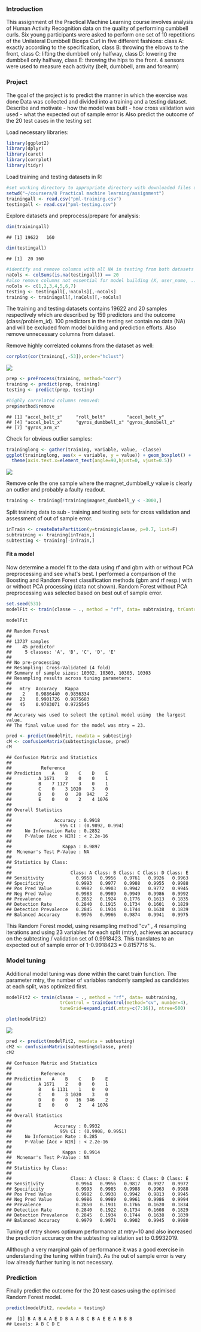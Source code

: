 ### Introduction

This assignment of the Practical Machine Learning course involves analysis of Human Activity Recognition data on the quality of performing cumbbell curls. Six young participants were asked to perform one set of 10 repetitions of the Unilateral Dumbbell Biceps Curl in five different fashions: class A: exactly according to the specification, class B: throwing the elbows to the front, class C: lifting the dumbbell only halfway, class D: lowering the dumbbell only halfway, class E: throwing the hips to the front. 4 sensors were used to measure each activity (belt, dumbbell, arm and forearm)

### Project

The goal of the project is to predict the manner in which the exercise was done Data was collected and divided into a training and a testing dataset. Describe and motivate - how the model was built - how cross validation was used - what the expected out of sample error is Also predict the outcome of the 20 test cases in the testing set

Load necessary libraries:

``` r
library(ggplot2)
library(dplyr)
library(caret)
library(corrplot)
library(tidyr)
```

Load training and testing datasets in R:

``` r
#set working directory to appropriate directory with downloaded files using setwd()
setwd("~/coursera/8 Practical machine learning/assignment")
trainingall <- read.csv("pml-training.csv")
testingall <- read.csv("pml-testing.csv")
```

Explore datasets and preprocess/prepare for analysis:

``` r
dim(trainingall)
```

    ## [1] 19622   160

``` r
dim(testingall)
```

    ## [1]  20 160

``` r
#identify and remove columns with all NA in testing from both datasets
naCols <- colSums(is.na(testingall)) == 20
#also remove columns not essential for model building (X, user_name, ..timestamp.. and ..window)
noCols <- c(1,2,3,4,5,6,7)
testing <- testingall[,!naCols][,-noCols]
training <- trainingall[,!naCols][,-noCols]
```

The training and testing datasets contains 19622 and 20 samples respectively which are described by 159 predictors and the outcome (class/problem\_id). 100 predictors in the testing set contain no data (NA) and will be excluded from model building and prediction efforts. Also remove unnecessary columns from dataset.

Remove highly correlated columns from the dataset as well:

``` r
corrplot(cor(training[,-53]),order="hclust")
```

![](Dumbbell_curls_files/figure-markdown_github/corr-1.png)

``` r
prep <- preProcess(training, method="corr")
training <- predict(prep, training)
testing <- predict(prep, testing)

#highly correlated columns removed:
prep$method$remove
```

    ## [1] "accel_belt_z"     "roll_belt"        "accel_belt_y"    
    ## [4] "accel_belt_x"     "gyros_dumbbell_x" "gyros_dumbbell_z"
    ## [7] "gyros_arm_x"

Check for obvious outlier samples:

``` r
traininglong <- gather(training, variable, value, -classe)
ggplot(traininglong, aes(x = variable, y = value)) + geom_boxplot() +
  theme(axis.text.x=element_text(angle=90,hjust=0, vjust=0.5))
```

![](Dumbbell_curls_files/figure-markdown_github/outlier-1.png)

Remove onle the one sample where the magnet\_dumbbell\_y value is clearly an outlier and probably a faulty readout.

``` r
training <- training[!training$magnet_dumbbell_y < -3000,]
```

Split training data to sub - training and testing sets for cross validation and assessment of out of sample error.

``` r
inTrain <- createDataPartition(y=training$classe, p=0.7, list=F)
subtraining <- training[inTrain,]
subtesting <- training[-inTrain,]
```

#### Fit a model

Now determine a model fit to the data using rf and gbm with or without PCA preprocessing and see what's best. I performed a comparison of the Boosting and Random Forest classification methods (gbm and rf resp.) with or withoot PCA processing (data not shown). Random Forest without PCA preprocessing was selected based on best out of sample error.

``` r
set.seed(531)
modelFit <- train(classe ~ ., method = "rf", data= subtraining, trControl = trainControl(method="cv", number=4))

modelFit
```

    ## Random Forest 
    ## 
    ## 13737 samples
    ##    45 predictor
    ##     5 classes: 'A', 'B', 'C', 'D', 'E' 
    ## 
    ## No pre-processing
    ## Resampling: Cross-Validated (4 fold) 
    ## Summary of sample sizes: 10302, 10303, 10303, 10303 
    ## Resampling results across tuning parameters:
    ## 
    ##   mtry  Accuracy   Kappa    
    ##    2    0.9886440  0.9856334
    ##   23    0.9901726  0.9875683
    ##   45    0.9783071  0.9725545
    ## 
    ## Accuracy was used to select the optimal model using  the largest value.
    ## The final value used for the model was mtry = 23.

``` r
pred <- predict(modelFit, newdata = subtesting)
cM <- confusionMatrix(subtesting$classe, pred)
cM
```

    ## Confusion Matrix and Statistics
    ## 
    ##           Reference
    ## Prediction    A    B    C    D    E
    ##          A 1671    2    0    0    1
    ##          B    7 1127    3    0    1
    ##          C    0    3 1020    3    0
    ##          D    0    0   20  942    2
    ##          E    0    0    2    4 1076
    ## 
    ## Overall Statistics
    ##                                          
    ##                Accuracy : 0.9918         
    ##                  95% CI : (0.9892, 0.994)
    ##     No Information Rate : 0.2852         
    ##     P-Value [Acc > NIR] : < 2.2e-16      
    ##                                          
    ##                   Kappa : 0.9897         
    ##  Mcnemar's Test P-Value : NA             
    ## 
    ## Statistics by Class:
    ## 
    ##                      Class: A Class: B Class: C Class: D Class: E
    ## Sensitivity            0.9958   0.9956   0.9761   0.9926   0.9963
    ## Specificity            0.9993   0.9977   0.9988   0.9955   0.9988
    ## Pos Pred Value         0.9982   0.9903   0.9942   0.9772   0.9945
    ## Neg Pred Value         0.9983   0.9989   0.9949   0.9986   0.9992
    ## Prevalence             0.2852   0.1924   0.1776   0.1613   0.1835
    ## Detection Rate         0.2840   0.1915   0.1734   0.1601   0.1829
    ## Detection Prevalence   0.2845   0.1934   0.1744   0.1638   0.1839
    ## Balanced Accuracy      0.9976   0.9966   0.9874   0.9941   0.9975

This Random Forest model, using resampling method "cv" , 4 resampling iterations and using 23 variables for each split (mtry), achieves an accuracy on the subtesting / validation set of 0.9918423. This translates to an expected out of sample error of 1-0.9918423 = 0.8157716 %.

### Model tuning

Additional model tuning was done within the caret train function. The parameter mtry, the number of variables randomly sampled as candidates at each split, was optimized first.

``` r
modelFit2 <- train(classe ~ ., method = "rf", data= subtraining, 
                    trControl = trainControl(method="cv", number=4),
                    tuneGrid=expand.grid(.mtry=c(7:16)), ntree=500)
```

``` r
plot(modelFit2)
```

![](Dumbbell_curls_files/figure-markdown_github/modelfit_tuning_result-1.png)

``` r
pred <- predict(modelFit2, newdata = subtesting)
cM2 <- confusionMatrix(subtesting$classe, pred)
cM2
```

    ## Confusion Matrix and Statistics
    ## 
    ##           Reference
    ## Prediction    A    B    C    D    E
    ##          A 1671    2    0    0    1
    ##          B    6 1131    1    0    0
    ##          C    0    3 1020    3    0
    ##          D    0    0   16  946    2
    ##          E    0    0    2    4 1076
    ## 
    ## Overall Statistics
    ##                                           
    ##                Accuracy : 0.9932          
    ##                  95% CI : (0.9908, 0.9951)
    ##     No Information Rate : 0.285           
    ##     P-Value [Acc > NIR] : < 2.2e-16       
    ##                                           
    ##                   Kappa : 0.9914          
    ##  Mcnemar's Test P-Value : NA              
    ## 
    ## Statistics by Class:
    ## 
    ##                      Class: A Class: B Class: C Class: D Class: E
    ## Sensitivity            0.9964   0.9956   0.9817   0.9927   0.9972
    ## Specificity            0.9993   0.9985   0.9988   0.9963   0.9988
    ## Pos Pred Value         0.9982   0.9938   0.9942   0.9813   0.9945
    ## Neg Pred Value         0.9986   0.9989   0.9961   0.9986   0.9994
    ## Prevalence             0.2850   0.1931   0.1766   0.1620   0.1834
    ## Detection Rate         0.2840   0.1922   0.1734   0.1608   0.1829
    ## Detection Prevalence   0.2845   0.1934   0.1744   0.1638   0.1839
    ## Balanced Accuracy      0.9979   0.9971   0.9902   0.9945   0.9980

Tuning of mtry shows optimum performance at mtry=10 and also increased the prediction accuracy on the subtesting validation set to 0.9932019.

Allthough a very marginal gain of performance it was a good exercise in understanding the tuning within train(). As the out of sample error is very low already further tuning is not necessary.

### Prediction

Finally predict the outcome for the 20 test cases using the optimised Random Forest model.

``` r
predict(modelFit2, newdata = testing)
```

    ##  [1] B A B A A E D B A A B C B A E E A B B B
    ## Levels: A B C D E
